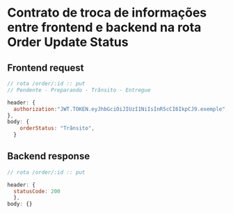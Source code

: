 # Contrato de troca de informações entre frontend e backend na rota Order Update Status

## Frontend request

```Javascript
// rota /order/:id :: put
// Pendente - Preparando - Trânsito - Entregue

header: {
  authorization:"JWT.TOKEN.eyJhbGciOiJIUzI1NiIsInR5cCI6IkpCJ9.exemple",
},
body: {
    orderStatus: "Trânsito",
  }
```

## Backend response

```Javascript
// rota /order/:id :: put

header: {
  statusCode: 200
  },
body: {}
````
